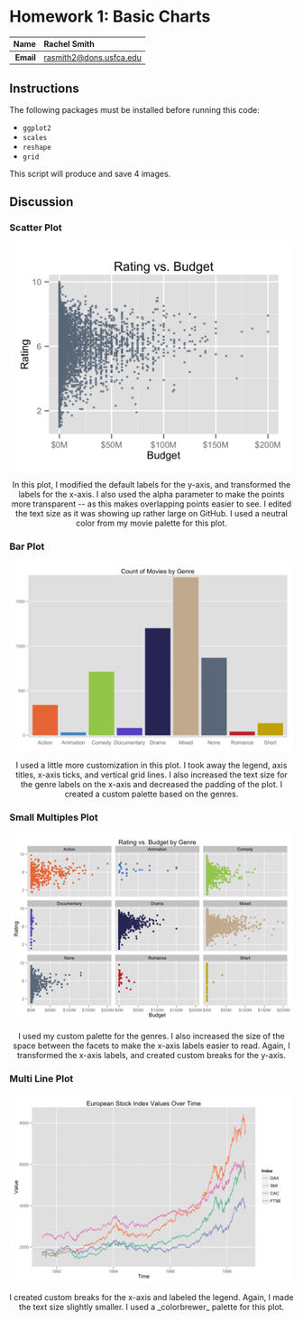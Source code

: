 Homework 1: Basic Charts
==============================

| **Name**  | Rachel Smith  |
|----------:|:-------------|
| **Email** | rasmith2@dons.usfca.edu |

## Instructions ##
The following packages must be installed before running this code: 

+ `ggplot2`
+ `scales`
+ `reshape`
+ `grid`

This script will produce and save 4 images. 

## Discussion ##

### Scatter Plot
![Plot 1](hw1-scatter.png)
<p align="center"> In this plot, I modified the default labels for the y-axis, and transformed the labels for the x-axis. I also used the alpha parameter to make the points more transparent -- as this makes overlapping points easier to see. I edited the text size as it was showing up rather large on GitHub. I used a neutral color from my movie palette for this plot. </p>

### Bar Plot
![Plot 2](hw1-bar.png)
<p align="center"> I used a little more customization in this plot. I took away the legend, axis titles, x-axis ticks, and vertical grid lines. I also increased the text size for the genre labels on the x-axis and decreased the padding of the plot. I created a custom palette based on the genres. </p>

### Small Multiples Plot
![Plot 3](hw1-multiples.png)
<p align="center"> I used my custom palette for the genres. I also increased the size of the space between the facets to make the x-axis labels easier to read. Again, I transformed the x-axis labels, and created custom breaks for the y-axis. </p>

### Multi Line Plot
![Plot 4](hw1-multiline.png)
<p align="center"> I created custom breaks for the x-axis and labeled the legend. Again, I made the text size slightly smaller. I used a _colorbrewer_ palette for this plot. </p>
